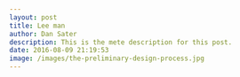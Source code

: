 ```yaml
---
layout: post
title: Lee man
author: Dan Sater
description: This is the mete description for this post.
date: 2016-08-09 21:19:53
image: /images/the-preliminary-design-process.jpg
---
```

